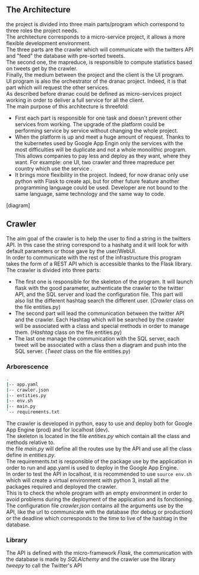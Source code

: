 ## The Architecture
the project is divided into three main parts/program which correspond to three roles the project needs.  
The architecture corresponds to a micro-service project, it allows a more flexible development environment.  
The three parts are the crawler which will communicate with the twitters API and "feed" the database with pre-sorted tweets.  
The second one, the mapreduce, is responsible to compute statistics based on tweets get by the crawler.  
Finally, the medium between the project and the client is the UI program.  
UI program is also the orchestrator of the dranac project. Indeed, it is that part which will request the other services.  
As described before dranac could be defined as micro-services project working in order to deliver a full service for all the client.  
The main purpose of this architecture is threefold:
* First each part is responsible for one task and doesn't prevent other services from working. The upgrade of the platform could be performing service by service without changing the whole project.
* When the platform is up and meet a huge amount of request. Thanks to the kubernetes used by Google App Engin only the services with the most difficulties will be duplicate and not a whole monolithic program. This allows companies to pay less and deploy as they want, where they want. For example: one UI, two crawler and three mapreduce per country which use the service .
* It brings more flexibility in the project. Indeed, for now dranac only use python with Flask to create api, but for other future feature another programming language could be used. Developer are not bound to the same language, same technology and the same way to code.

[diagram]


## Crawler
The aim goal of the crawler is to help the user to find a string in the twitters API. In this case the string correspond to a hashatg and it will look for with default parameters or those gave by the user/WebUI.  
In order to communicate with the rest of the infrastructure this program takes the form of a REST API which is accessible thanks to the Flask library.  
The crawler is divided into three parts:  
* The first one is responsible for the skeleton of the program. It will launch flask with the good parameter, authenticate the crawler to the twitter API, and the SQL server and load the configuration file. This part will also list the different hashtag search the different user. (*Crawler* class on the file entities.py)  
* The second part will lead the communication between the twitter API and the crawler. Each Hashtag which will be searched by the crawler will be associated with a class and special methods in order to manage them. (*Hashtag* class on the file entities.py)  
* The last one manage the communication with the SQL server, each tweet will be associated with a class then a diagram and push into the SQL server. (*Tweet* class on the file entities.py)

### Arborescence
``` bash
.
|-- app.yaml
|-- crawler.json
|-- entities.py
|-- env.sh
|-- main.py
`-- requirements.txt
```
The crawler is developed in python, easy to use and deploy both for Google App Engine (prod) and for localhost (dev).  
The skeleton is located in the file *entities.py* which contain all the class and methods relative to.  
the file *main.py* will define all the routes use by the API and use all the class define in *entities.py*.  
The requirements.txt is responsible of the package use by the application in order to run and app.yaml is used to deploy in the Google App Engine.  
In order to test the API in localhost, it is recommended to use `source env.sh` which will create a virtual environment with python 3, install all the packages required and deployed the crawler.  
This is to check the whole program with an empty environment in order to avoid problems during the deployment of the application and its fonctioning.  
The configuration file *crawler.json* contains all the arguments use by the API, like the url to communicate with the database (for debug or production) or the deadline which corresponds to the time to live of the hashtag in the database.

### Library
The API is defined with the micro-framework *Flask*, the communication with the database is made by *SQLAlchemy* and the crawler use the library *tweepy* to call the Twitter's API
